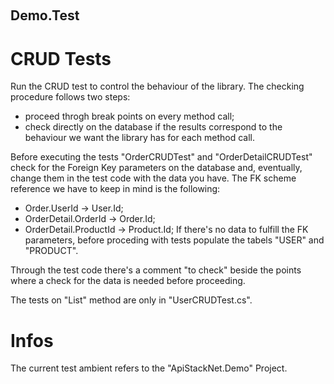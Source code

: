 ﻿﻿
## Demo.Test


# CRUD Tests
Run the CRUD test to control the behaviour of the library. 
The checking procedure follows two steps:
- proceed throgh break points on every method call;
- check directly on the database if the results correspond to the behaviour we want the library has for each method call.

Before executing the tests "OrderCRUDTest" and "OrderDetailCRUDTest" check for the Foreign Key parameters on the database and, eventually, 
change them in the test code with the data you have.
The FK scheme reference we have to keep in mind is the following:
- Order.UserId -> User.Id;
- OrderDetail.OrderId -> Order.Id;
- OrderDetail.ProductId -> Product.Id;
If there's no data to fulfill the FK parameters, before proceding with tests populate the tabels "USER" and "PRODUCT".

Through the test code there's a comment "to check" beside the points where a check for the data is needed before proceeding.

The tests on "List" method are only in "UserCRUDTest.cs".


# Infos
The current test ambient refers to the "ApiStackNet.Demo" Project. 